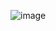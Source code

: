 ![image](https://user-images.githubusercontent.com/101534144/168935053-fb7b0a6c-67ec-4555-99d0-66e8429909d8.png)
